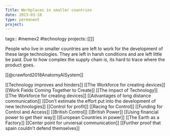 ```yaml
---
Title: Workplaces in smaller countries
date: 2023-03-10
type: permanent
project:
---
```


tags::  #memex2 #technology 
projects::[[]]

People who live in smaller countries are left to work for the development of these large technologies. They are left in harsh conditions and are left little be paid. Due to how complex the supply chain is, its hard to trace where the product goes.

[[@crawford2018AnatomyAISystem]]

[[Technology improves and hinders]]
[[The Workforce for creating devices]]
[[Work Fields Coming Together to Create]]
[[The impact of Technology]]
[[The Workforce for creating devices]]
[[Advantages of long distance communication]]
[[Don't estimate the effort put into the development of new technologies]]
[[Control for profit]]
[[Racing for Control]]
[[Funding for Control and Access]]
[[British Control]]
[[British Power]]
[[Using financial power to get their way]]
[[European Countries in power]]
[[The Earth as a Factory]]
[[Center point for unviersal communication]]
[[Further proof that spain couldn't defend themselves]]